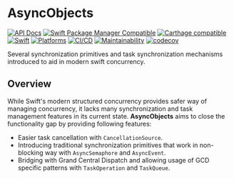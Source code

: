 # AsyncObjects

[![API Docs](http://img.shields.io/badge/Read_the-docs-2196f3.svg)](https://swiftylab.github.io/AsyncObjects/documentation/asyncobjects/)
[![Swift Package Manager Compatible](https://img.shields.io/github/v/tag/SwiftyLab/AsyncObjects?label=SPM&color=orange)](https://badge.fury.io/gh/SwiftyLab%2FAsyncObjects)
[![Carthage compatible](https://img.shields.io/badge/Carthage-compatible-4BC51D.svg)](https://github.com/Carthage/Carthage)
[![Swift](https://img.shields.io/badge/Swift-5.6+-orange)](https://img.shields.io/badge/Swift-5-DE5D43)
[![Platforms](https://img.shields.io/badge/Platforms-all-sucess)](https://img.shields.io/badge/Platforms-all-sucess)
[![CI/CD](https://github.com/SwiftyLab/AsyncObjects/actions/workflows/main.yml/badge.svg?event=push)](https://github.com/SwiftyLab/AsyncObjects/actions/workflows/main.yml)
[![Maintainability](https://api.codeclimate.com/v1/badges/37183c809818826c1bcf/maintainability)](https://codeclimate.com/github/SwiftyLab/AsyncObjects/maintainability)
[![codecov](https://codecov.io/gh/SwiftyLab/AsyncObjects/branch/main/graph/badge.svg?token=jKxMv5oFeA)](https://codecov.io/gh/SwiftyLab/AsyncObjects)
<!-- [![CocoaPods Compatible](https://img.shields.io/cocoapods/v/AsyncObjects.svg?label=CocoaPods&color=C90005)](https://badge.fury.io/co/AsyncObjects) -->
<!-- [![CodeQL](https://github.com/SwiftyLab/AsyncObjects/actions/workflows/codeql-analysis.yml/badge.svg?event=schedule)](https://github.com/SwiftyLab/AsyncObjects/actions/workflows/codeql-analysis.yml) -->

Several synchronization primitives and task synchronization mechanisms introduced to aid in modern swift concurrency.

## Overview

While Swift's modern structured concurrency provides safer way of managing concurrency, it lacks many synchronization and task management features in its current state. **AsyncObjects** aims to close the functionality gap by providing following features:

- Easier task cancellation with ``CancellationSource``.
- Introducing traditional synchronization primitives that work in non-blocking way with ``AsyncSemaphore`` and ``AsyncEvent``.
- Bridging with Grand Central Dispatch and allowing usage of GCD specific patterns with ``TaskOperation`` and ``TaskQueue``.
